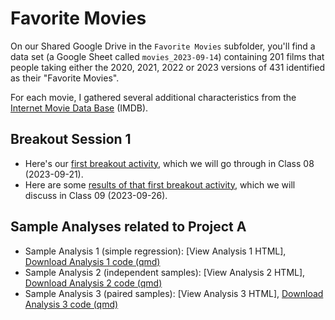 # Favorite Movies

On our Shared Google Drive in the `Favorite Movies` subfolder, you'll find a data set (a Google Sheet called `movies_2023-09-14`) containing 201 films that people taking either the 2020, 2021, 2022 or 2023 versions of 431 identified as their "Favorite Movies". 

For each movie, I gathered several additional characteristics from the [Internet Movie Data Base](https://www.imdb.com/) (IMDB).

## Breakout Session 1

- Here's our [first breakout activity](breakout1.md), which we will go through in Class 08 (2023-09-21).
- Here are some [results of that first breakout activity](breakout1_results.md), which we will discuss in Class 09 (2023-09-26).

## Sample Analyses related to Project A

- Sample Analysis 1 (simple regression): [View Analysis 1 HTML], [Download Analysis 1 code (qmd)](https://raw.githubusercontent.com/THOMASELOVE/431-data/main/data-and-code/431-movies-analysis1.qmd)
- Sample Analysis 2 (independent samples): [View Analysis 2 HTML], [Download Analysis 2 code (qmd)](https://raw.githubusercontent.com/THOMASELOVE/431-data/main/data-and-code/431-movies-analysis2.qmd)
- Sample Analysis 3 (paired samples): [View Analysis 3 HTML], [Download Analysis 3 code (qmd)](https://raw.githubusercontent.com/THOMASELOVE/431-data/main/data-and-code/431-movies-analysis3.qmd)
